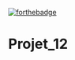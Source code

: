 [![forthebadge](https://forthebadge.com/images/badges/made-with-python.svg)](https://forthebadge.com)
# Projet_12
 
